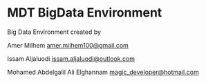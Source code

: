 # MDT BigData Environment
Big Data Environment created by

Amer Milhem <amer.milhem100@gmail.com>


Issam Aljaluodi <issam.aljaluodi@outlook.com>


Mohamed Abdelgalil Ali Elghannam <magic_developer@hotmail.com>

